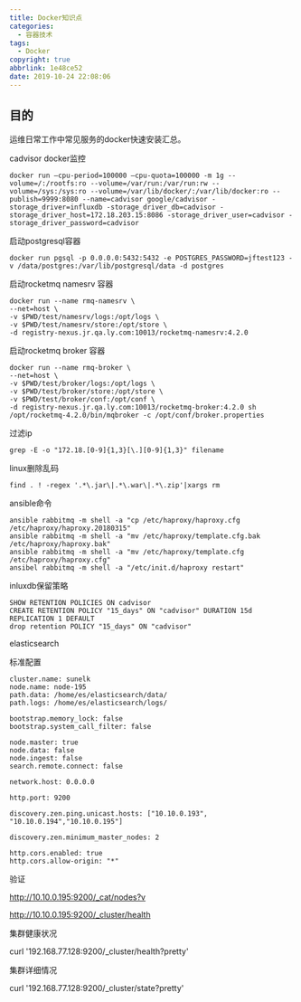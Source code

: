```yaml
---
title: Docker知识点
categories:
  - 容器技术
tags:
  - Docker
copyright: true
abbrlink: 1e48ce52
date: 2019-10-24 22:08:06
---
```


## 目的

运维日常工作中常见服务的docker快速安装汇总。



cadvisor docker监控

```
docker run —cpu-period=100000 —cpu-quota=100000 -m 1g --volume=/:/rootfs:ro --volume=/var/run:/var/run:rw --volume=/sys:/sys:ro --volume=/var/lib/docker/:/var/lib/docker:ro --publish=9999:8080 --name=cadvisor google/cadvisor -storage_driver=influxdb -storage_driver_db=cadvisor -storage_driver_host=172.18.203.15:8086 -storage_driver_user=cadvisor -storage_driver_password=cadvisor
```

<!--more-->

启动postgresql容器

```
docker run pgsql -p 0.0.0.0:5432:5432 -e POSTGRES_PASSWORD=jftest123 -v /data/postgres:/var/lib/postgresql/data -d postgres
```



启动rocketmq namesrv 容器 

```
docker run --name rmq-namesrv \
--net=host \
-v $PWD/test/namesrv/logs:/opt/logs \
-v $PWD/test/namesrv/store:/opt/store \
-d registry-nexus.jr.qa.ly.com:10013/rocketmq-namesrv:4.2.0
```



启动rocketmq broker 容器

```
docker run --name rmq-broker \
--net=host \
-v $PWD/test/broker/logs:/opt/logs \
-v $PWD/test/broker/store:/opt/store \
-v $PWD/test/broker/conf:/opt/conf \
-d registry-nexus.jr.qa.ly.com:10013/rocketmq-broker:4.2.0 sh /opt/rocketmq-4.2.0/bin/mqbroker -c /opt/conf/broker.properties
```



过滤ip

```
grep -E -o "172.18.[0-9]{1,3}[\.][0-9]{1,3}" filename
```



linux删除乱码

```
find . ! -regex '.*\.jar\|.*\.war\|.*\.zip'|xargs rm
```



ansible命令

```
ansible rabbitmq -m shell -a "cp /etc/haproxy/haproxy.cfg /etc/haproxy/haproxy.20180315"
ansible rabbitmq -m shell -a "mv /etc/haproxy/template.cfg.bak /etc/haproxy/haproxy.bak"
ansible rabbitmq -m shell -a "mv /etc/haproxy/template.cfg /etc/haproxy/haproxy.cfg"
ansibel rabbitmq -m shell -a "/etc/init.d/haproxy restart"
```



inluxdb保留策略

```
SHOW RETENTION POLICIES ON cadvisor
CREATE RETENTION POLICY "15_days" ON "cadvisor" DURATION 15d REPLICATION 1 DEFAULT
drop retention POLICY "15_days" ON "cadvisor"
```



elasticsearch

标准配置

```
cluster.name: sunelk
node.name: node-195
path.data: /home/es/elasticsearch/data/
path.logs: /home/es/elasticsearch/logs/

bootstrap.memory_lock: false
bootstrap.system_call_filter: false

node.master: true   
node.data: false   
node.ingest: false   
search.remote.connect: false 

network.host: 0.0.0.0  

http.port: 9200

discovery.zen.ping.unicast.hosts: ["10.10.0.193", "10.10.0.194","10.10.0.195"]     
                                                                        
discovery.zen.minimum_master_nodes: 2 
      
http.cors.enabled: true                                                                                                                                                                                                   
http.cors.allow-origin: "*"
```



验证

http://10.10.0.195:9200/_cat/nodes?v

http://10.10.0.195:9200/_cluster/health

集群健康状况

curl '192.168.77.128:9200/_cluster/health?pretty'

集群详细情况

curl '192.168.77.128:9200/_cluster/state?pretty'